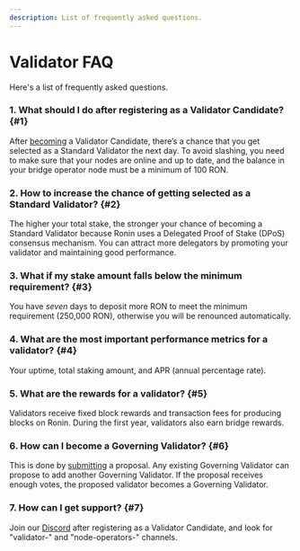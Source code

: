 ```yaml
---
description: List of frequently asked questions.
---
```


# Validator FAQ
Here's a list of frequently asked questions.

### 1. What should I do after registering as a Validator Candidate? {#1}
After [becoming](onboarding/become-validator.mdx) a Validator Candidate, there’s a chance that you get selected as a Standard Validator the next day. To avoid slashing, you need to make sure that your nodes are online and up to date, and the balance in your bridge operator node must be a minimum of 100 RON.

### 2. How to increase the chance of getting selected as a Standard Validator? {#2}
The higher your total stake, the stronger your chance of becoming a Standard Validator because Ronin uses a Delegated Proof of Stake (DPoS) consensus mechanism. You can attract more delegators by promoting your validator and maintaining good performance.

### 3. What if my stake amount falls below the minimum requirement? {#3}
You have *seven* days to deposit more RON to meet the minimum requirement (250,000 RON), otherwise you will be renounced automatically.

### 4. What are the most important performance metrics for a validator? {#4}
Your uptime, total staking amount, and APR (annual percentage rate).

### 5. What are the rewards for a validator? {#5}
Validators receive fixed block rewards and transaction fees for producing blocks on Ronin. During the first year, validators also earn bridge rewards.

### 6. How can I become a Governing Validator? {#6}
This is done by [submitting](governance/create.mdx) a proposal. Any existing Governing Validator can propose to add another Governing Validator. If the proposal receives enough votes, the proposed validator becomes a Governing Validator.

### 7. How can I get support? {#7}
Join our [Discord](https://discord.gg/roninnetwork) after registering as a Validator Candidate, and look for "validator-" and "node-operators-" channels.
